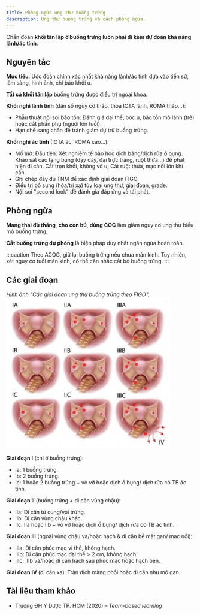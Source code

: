 ```yaml
---
title: Phòng ngừa ung thư buồng trứng
description: Ung thư buồng trứng và cách phòng ngừa.
---
```


Chẩn đoán **khối tân lập ở buồng trứng luôn phải đi kèm dự đoán khả năng lành/ác tính**.

## Nguyên tắc

**Mục tiêu**: Ước đoán chính xác nhất khả năng lành/ác tính dựa vào tiền sử, lâm sàng, hình ảnh, chỉ báo khối u.

**Tất cả khối tân lập** buồng trứng được điều trị ngoại khoa.

**Khối nghi lành tính** (dân số nguy cơ thấp, thỏa IOTA lành, ROMA thấp...):

- Phẫu thuật nội soi bảo tồn: Đánh giá đại thể, bóc u, bảo tồn mô lành (trẻ) hoặc cắt phần phụ (người lớn tuổi).
- Hạn chế sang chấn để tránh giảm dự trữ buồng trứng.

**Khối nghi ác tính** (IOTA ác, ROMA cao...):

- Mổ mở: Đầu tiên: Xét nghiệm tế bào học dịch báng/dịch rửa ổ bụng. Khảo sát các tạng bụng (dạy dày, đại trực tràng, ruột thừa...) để phát hiện di căn. Cắt trọn khối, không vỡ u; Cắt ruột thừa, mạc nối lớn khi cần.
- Ghi chép đầy đủ TNM để xác định giai đoạn FIGO.
- Điều trị bổ sung (hóa/trị xạ) tùy loại ung thư, giai đoạn, grade.
- Nội soi "second look" để đánh giá đáp ứng và tái phát.

## Phòng ngừa

**Mang thai đủ tháng**, **cho con bú**, **dùng COC** làm giảm nguy cơ ung thư biểu mô buồng trứng.

**Cắt buồng trứng dự phòng** là biện pháp duy nhất ngăn ngừa hoàn toàn.

:::caution
Theo ACOG, giữ lại buồng trứng nếu chưa mãn kinh. Tuy nhiên, xét nguy cơ tuổi mãn kinh, có thể cân nhắc cắt bỏ buồng trứng.
:::

## Các giai đoạn

_Hình ảnh "Các giai đoạn ung thư buồng trứng theo FIGO"._
![Các giai đoạn ung thư buồng trứng theo FIGO](./_images/phong-ngua-ung-thu-buong-trung/giai-doan-ung-thu-buong-trung-theo-figo.png)

**Giai đoạn I** (chỉ ở buồng trứng):

- Ia: 1 buồng trứng.
- Ib: 2 buồng trứng.
- Ic: 1 hoặc 2 buồng trứng + vỏ vỡ hoặc dịch ổ bụng/ dịch rửa có TB ác tính.

**Giai đoạn II** (buồng trứng + di căn vùng chậu):

- IIa: Di căn tử cung/vòi trứng.
- IIb: Di căn vùng chậu khác.
- IIc: IIa hoặc IIb + vỏ vỡ hoặc dịch ổ bụng/ dịch rửa có TB ác tính.

**Giai đoạn III** (ngoài vùng chậu và/hoặc hạch & di căn bề mặt gan/ mạc nối):

- IIIa: Di căn phúc mạc vi thể, không hạch.
- IIIb: Di căn phúc mạc đại thể > 2 cm, không hạch.
- IIIc: IIIb và/hoặc di căn hạch sau phúc mạc hoặc hạch bẹn.

**Giai đoạn IV** (di căn xa): Tràn dịch màng phổi hoặc di căn nhu mô gan.

## Tài liệu tham khảo

- Trường ĐH Y Dược TP. HCM (2020) – _Team-based learning_
